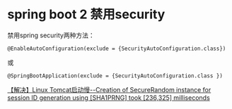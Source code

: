 # spring boot 2 禁用security

禁用spring security两种方法：

```
@EnableAutoConfiguration(exclude = {SecurityAutoConfiguration.class})
```


或

```
@SpringBootApplication(exclude = {SecurityAutoConfiguration.class })
```



[【解决】Linux Tomcat启动慢--Creation of SecureRandom instance for session ID generation using [SHA1PRNG] took [236,325] milliseconds]( https://www.bbsmax.com/A/WpdKnLLr5V/ )

